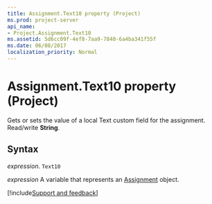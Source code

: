 ```yaml
---
title: Assignment.Text10 property (Project)
ms.prod: project-server
api_name:
- Project.Assignment.Text10
ms.assetid: 5d6cc09f-4ef8-7aa9-7840-6a4ba341f55f
ms.date: 06/08/2017
localization_priority: Normal
---
```



# Assignment.Text10 property (Project)

Gets or sets the value of a local Text custom field for the assignment. Read/write  **String**.


## Syntax

_expression_. `Text10`

_expression_ A variable that represents an [Assignment](./Project.Assignment.md) object.

[!include[Support and feedback](~/includes/feedback-boilerplate.md)]